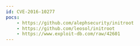 ```yaml
---
id: CVE-2016-10277
pocs:
    - https://github.com/alephsecurity/initroot
    - https://github.com/leosol/initroot
    - https://www.exploit-db.com/raw/42601
---
```

